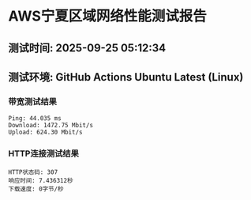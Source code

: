 # AWS宁夏区域网络性能测试报告
## 测试时间: 2025-09-25 05:12:34
## 测试环境: GitHub Actions Ubuntu Latest (Linux)

### 带宽测试结果
```
Ping: 44.035 ms
Download: 1472.75 Mbit/s
Upload: 624.30 Mbit/s
```

### HTTP连接测试结果
```
HTTP状态码: 307
响应时间: 7.436312秒
下载速度: 0字节/秒
```

